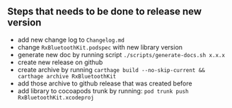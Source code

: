 
## Steps that needs to be done to release new version

- add new change log to `Changelog.md`
- change `RxBluetoothKit.podspec` with new library version
- generate new doc by running script `./scripts/generate-docs.sh x.x.x`
- create new release on github
- create archive by running `carthage build --no-skip-current && carthage archive RxBluetoothKit`
- add those archive to github release that was created before
- add library to cocoapods trunk by running: `pod trunk push RxBluetoothKit.xcodeproj`
